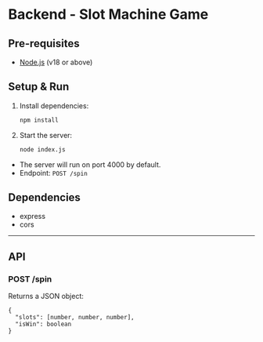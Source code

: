 # Backend - Slot Machine Game

## Pre-requisites

- [Node.js](https://nodejs.org/) (v18 or above)

## Setup & Run

1. Install dependencies:
   ```bash
   npm install
   ```
2. Start the server:
   ```bash
   node index.js
   ```

- The server will run on port 4000 by default.
- Endpoint: `POST /spin`

## Dependencies

- express
- cors

---

## API

### POST /spin

Returns a JSON object:

```
{
  "slots": [number, number, number],
  "isWin": boolean
}
```
